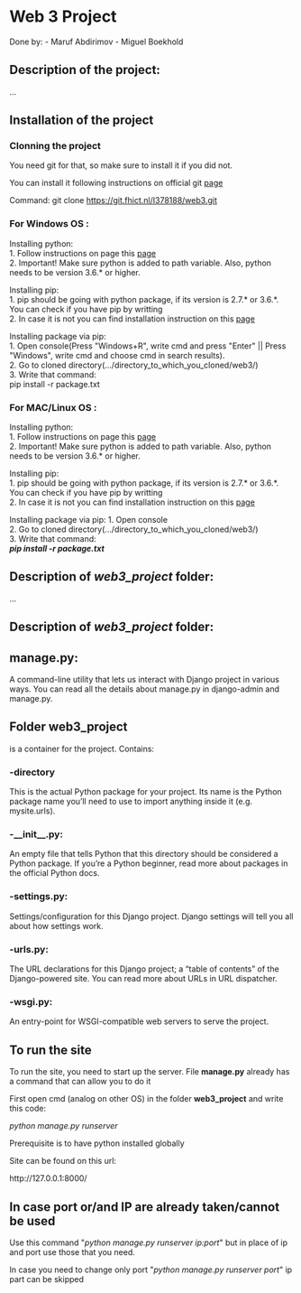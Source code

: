 <h1> Web 3 Project </h1>

Done by:
    - Maruf Abdirimov
    - Miguel Boekhold
    
    
<h2> Description of the project:</h2>

...

<h2> Installation of the project</h2>

<h3> Clonning the project</h3>

You need git for that, so make sure to install it if you did not.

You can install it following instructions on official git <a href="https://git-scm.com/downloads">page</a>

Command:
    git clone https://git.fhict.nl/I378188/web3.git

<h3>For Windows OS : </h3>

Installing python:<br/>
     1. Follow instructions on page this <a href="https://realpython.com/installing-python/">page</a><br/>
     2. Important! Make sure python is added to path variable. Also, python needs to be version 3.6.* or higher.<br/>

Installing pip:<br/>
    1. pip should be going with python package, if its version is 2.7.* or 3.6.*.
     You can check if you have pip by writting<br/>
    2. In case it is not you can find installation instruction on this
     <a href="https://pip.pypa.io/en/stable/installing/">page</a><br/>

Installing package via pip:<br/>
    1. Open console(Press "Windows+R", write cmd and press "Enter"  || Press "Windows", write cmd and choose cmd in search results).<br/>
    2. Go to cloned directory(.../directory_to_which_you_cloned/web3/)<br/>
    3. Write that command:<br/>
        pip install -r package.txt

<h3>For MAC/Linux OS : </h3>

Installing python:<br/>
     1. Follow instructions on page this <a href="https://realpython.com/installing-python/">page</a><br/>
     2. Important! Make sure python is added to path variable. Also, python needs to be version 3.6.* or higher.<br/>

Installing pip:<br/>
    1. pip should be going with python package, if its version is 2.7.* or 3.6.*.
     You can check if you have pip by writting<br/>
    2. In case it is not you can find installation instruction on this
     <a href="https://pip.pypa.io/en/stable/installing/">page</a><br/>

Installing package via pip:
    1. Open console<br/>
    2. Go to cloned directory(.../directory_to_which_you_cloned/web3/)<br/>
    3. Write that command:<br/>
        <b><i>pip install -r package.txt</i></b>
        
<h2> Description of <i> web3_project </i> folder: </h2>

...

<h2> Description of <i> web3_project </i> folder: </h2>


<h2> <b>manage.py</b>:</h2>
A command-line utility that lets us interact with Django project in various ways. You can read all the details about manage.py in django-admin and manage.py.

<h2> Folder <b>web3_project</b></h2> is a container for the project. Contains:

<h3>-<b>directory</b></h3>
<p> This is the actual Python package for your project. Its name is the Python package name you’ll need to use to import anything inside it (e.g. mysite.urls).</p>
<h3>-<b>__init__.py</b>:</h3>
An empty file that tells Python that this directory should be considered a Python package. If you’re a Python beginner, read more about packages in the official Python docs.
<h3>-<b>settings.py</b>:</h3>
Settings/configuration for this Django project. Django settings will tell you all about how settings work.
<h3>-<b>urls.py</b>:</h3>
The URL declarations for this Django project; a “table of contents” of the Django-powered site. You can read more about URLs in URL dispatcher.
<h3>-<b>wsgi.py</b>:</h3>
An entry-point for WSGI-compatible web servers to serve the project.
<h2> To run the site </h2>

<p> To run the site, you need to start up the server. File <b>manage.py</b> already has a command that can allow you to do it</p>
First open cmd (analog on other OS) in the folder <b>web3_project</b> and write this code: 

<i>python manage.py runserver</i> 

Prerequisite is to have python installed globally
<p>Site can be found on this url: </p>
http://127.0.0.1:8000/ 

<h2>In case port or/and IP are already taken/cannot be used</h2>
<p>Use this command "<i>python manage.py runserver ip:port</i>" but in place of ip and port use those that you need.</p>
In case you need to change only port "<i>python manage.py runserver port</i>" ip part can be skipped 